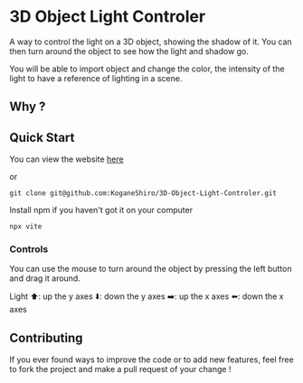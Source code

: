 # 3D Object Light Controler

A way to control the light on a 3D object, showing the shadow of it.
You can then turn around the object to see how the light and shadow go.

You will be able to import object and change the color, the intensity of the light to have a reference of lighting in a scene.

## Why ?

## Quick Start
You can view the website [here](https://koganeshiro.github.io/3D-Object-Light-Controler/)

or

```
git clone git@github.com:KoganeShiro/3D-Object-Light-Controler.git
```

Install npm if you haven't got it on your computer

```
npx vite
```

### Controls
You can use the mouse to turn around the object by pressing the left button and drag it around.

Light
⬆️: up the y axes
⬇️: down the y axes
➡️: up the x axes
⬅️: down the x axes

## Contributing
If you ever found ways to improve the code or to add new features, feel free to fork the project and make a pull request of your change !
